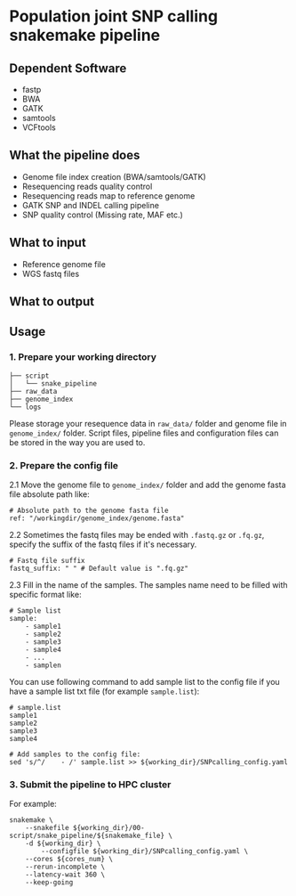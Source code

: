 # Population joint SNP calling snakemake pipeline

## Dependent Software

- fastp
- BWA
- GATK
- samtools
- VCFtools

## What the pipeline does

- Genome file index creation (BWA/samtools/GATK)
- Resequencing reads quality control
- Resequencing reads map to reference genome
- GATK SNP and INDEL calling pipeline
- SNP quality control (Missing rate, MAF etc.)

## What to input

- Reference genome file
- WGS fastq files

## What to output

## Usage

### 1. Prepare your working directory

```shell
├── script
│   └── snake_pipeline
├── raw_data
├── genome_index
└── logs
```

Please storage your resequence data in `raw_data/` folder and genome file in `genome_index/` folder. Script files, pipeline files and configuration files can be stored in the way you are used to.

### 2. Prepare the config file

2.1 Move the genome file to `genome_index/` folder and add the genome fasta file absolute path like:

```shell
# Absolute path to the genome fasta file
ref: "/workingdir/genome_index/genome.fasta" 
```

2.2 Sometimes the fastq files may be ended with `.fastq.gz` or `.fq.gz`, specify the suffix of the fastq files if it's necessary.

```shell
# Fastq file suffix
fastq_suffix: " " # Default value is ".fq.gz"
```

2.3 Fill in the name of the samples. The samples name need to be filled with specific format like:

```shell
# Sample list
sample:
    - sample1
    - sample2
    - sample3
    - sample4
    - ...
    - samplen
```

You can use following command to add sample list to the config file if you have a sample list txt file (for example `sample.list`):

```shell
# sample.list
sample1
sample2
sample3
sample4

# Add samples to the config file:
sed 's/^/    - /' sample.list >> ${working_dir}/SNPcalling_config.yaml
```

### 3. Submit the pipeline to HPC cluster

For example:

```shell
snakemake \
	--snakefile ${working_dir}/00-script/snake_pipeline/${snakemake_file} \
	-d ${working_dir} \
    	--configfile ${working_dir}/SNPcalling_config.yaml \
	--cores ${cores_num} \
	--rerun-incomplete \
	--latency-wait 360 \
	--keep-going
```
